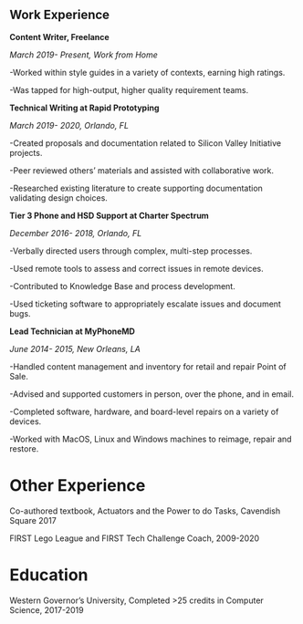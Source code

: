 ## Work Experience
**Content Writer, Freelance**

_March 2019- Present, Work from Home_

  -Worked within style guides in a variety of contexts, earning high ratings.
  
  -Was tapped for high-output, higher quality requirement teams.
  
  
**Technical Writing at Rapid Prototyping**

_March 2019- 2020, Orlando, FL_

  -Created proposals and documentation related to Silicon Valley Initiative projects. 

  -Peer reviewed others’ materials and assisted with collaborative work. 

  -Researched existing literature to create supporting documentation validating design choices. 



**Tier 3 Phone and HSD Support at Charter Spectrum**

_December 2016- 2018, Orlando, FL_

  -Verbally directed users through complex, multi-step processes.
    
   -Used remote tools to assess and correct issues in remote devices.
  
   -Contributed to Knowledge Base and process development. 
  
  -Used ticketing software to appropriately escalate issues and document bugs.


**Lead Technician at MyPhoneMD**

_June 2014- 2015, New Orleans, LA_

  -Handled content management and inventory for retail and repair Point of Sale.
  
  -Advised and supported customers in person, over the phone, and in email.
  
  -Completed software, hardware, and board-level repairs on a variety of devices. 
  
  -Worked with MacOS, Linux and Windows machines to reimage, repair and restore. 
  
  
# Other Experience

Co-authored textbook, Actuators and the Power to do Tasks, Cavendish Square 2017

FIRST Lego League and FIRST Tech Challenge Coach, 2009-2020




# Education 

Western Governor’s University, Completed  >25 credits in Computer Science, 2017-2019 

